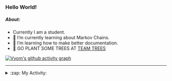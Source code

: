 ### Hello World!

##### About:
- Currently I am a student.
- 🌱 I’m currently learning about Markov Chains.
- 🌱 I’m learning how to make better documentation.
- 🌱 GO PLANT SOME TREES AT [TEAM TREES](https://teamtrees.org/)

[![Vyom's github activity graph](https://activity-graph.herokuapp.com/graph?username=Vyvy-vi)](https://github.com/ashutosh00710/github-readme-activity-graph)

---
<details>
  <summary>:zap: My Activity:</summary>
  
<!--START_SECTION:waka-->
![Code Time](http://img.shields.io/badge/Code%20Time-808%20hrs%2017%20mins-blue)

**I'm a Night 🦉** 

```text
🌞 Morning    70 commits     ██░░░░░░░░░░░░░░░░░░░░░░░   8.54% 
🌆 Daytime    199 commits    ██████░░░░░░░░░░░░░░░░░░░   24.27% 
🌃 Evening    282 commits    ████████░░░░░░░░░░░░░░░░░   34.39% 
🌙 Night      269 commits    ████████░░░░░░░░░░░░░░░░░   32.8%

```
📅 **I'm Most Productive on Sunday** 

```text
Monday       82 commits     ██░░░░░░░░░░░░░░░░░░░░░░░   10.0% 
Tuesday      133 commits    ████░░░░░░░░░░░░░░░░░░░░░   16.22% 
Wednesday    124 commits    ███░░░░░░░░░░░░░░░░░░░░░░   15.12% 
Thursday     111 commits    ███░░░░░░░░░░░░░░░░░░░░░░   13.54% 
Friday       107 commits    ███░░░░░░░░░░░░░░░░░░░░░░   13.05% 
Saturday     89 commits     ██░░░░░░░░░░░░░░░░░░░░░░░   10.85% 
Sunday       174 commits    █████░░░░░░░░░░░░░░░░░░░░   21.22%

```


📊 **This Week I Spent My Time On** 

```text
🔥 Editors: 
VS Code                  8 hrs 26 mins       ██████████████████████░░░   90.48% 
Vim                      53 mins             ██░░░░░░░░░░░░░░░░░░░░░░░   9.52%

🐱‍💻 Projects: 
praise                   8 hrs 58 mins       ████████████████████████░   96.06% 
Unknown Project          17 mins             ░░░░░░░░░░░░░░░░░░░░░░░░░   3.15% 
discord-bot              4 mins              ░░░░░░░░░░░░░░░░░░░░░░░░░   0.8%

```


 Last Updated on 09/06/2022 06:05:13 UTC
<!--END_SECTION:waka-->
</details>
